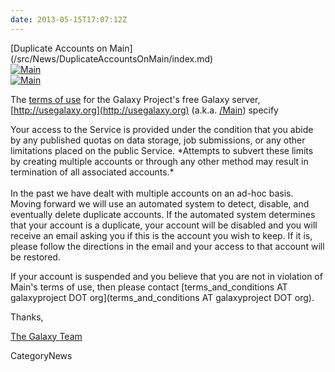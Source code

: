 ```yaml
---
date: 2013-05-15T17:07:12Z
---
```

<div class='newsItemHeader'>[Duplicate Accounts on Main](/src/News/DuplicateAccountsOnMain/index.md)</div>

<div class='right'><a href='https://main.g2.bx.psu.edu/static/terms.html'><img src='/Images/Logos/UseGalaxyOrgLogoShadow200.png' alt='Main's Terms of Use'  /></a><br /><a href='https://main.g2.bx.psu.edu/static/terms.html'><img src='/Images/Logos/UseGalaxyOrgLogoShadow200.png' alt='Main's Terms of Use'  /></a></div>

The [terms of use](https://main.g2.bx.psu.edu/static/terms.html) for the Galaxy Project's free Galaxy server, [http://usegalaxy.org](http://usegalaxy.org) (a.k.a. [/Main](/src/Main/index.md)) specify 

<div class='indent'>
Your access to the Service is provided under the condition that you abide by any published quotas on data storage, job submissions, or any other limitations placed on the public Service. *Attempts to subvert these limits by creating multiple accounts or through any other method may result in termination of all associated accounts.*
</div>

<br />
In the past we have dealt with multiple accounts on an ad-hoc basis.  Moving forward we will use an automated system to detect, disable, and eventually delete duplicate accounts.  If the automated system determines that your account is a duplicate, your account will be disabled and you will receive an email asking you if this is the account you wish to keep.  If it is, please follow the directions in the email and your access to that account will be restored.

If your account is suspended and you believe that you are not in violation of Main's terms of use, then please contact [terms_and_conditions AT galaxyproject DOT org](terms_and_conditions AT galaxyproject DOT org).

Thanks,

[The Galaxy Team](/src/GalaxyTeam/index.md)


CategoryNews

